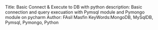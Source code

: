 Title: Basic Connect & Execute to DB with python
description: Basic connection and query execuation with Pymsql module and Pymongo module on pycharm 
Author: FAsil Masfin
KeyWords:MongoDB, MySqlDB, Pymsql, Pymongo, Python
